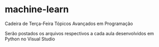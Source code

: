# machine-learn

Cadeira de Terça-Feira Tópicos Avançados em Programação

Serão postados os arquivos respectivos a cada aula desenvolvidos em Python no Visual Studio
